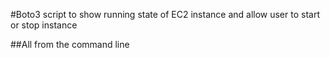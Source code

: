 #Boto3 script to show running state of EC2 instance and allow user to start or stop instance

##All from the command line
